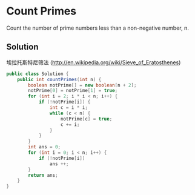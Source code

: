 # Count Primes

Count the number of prime numbers less than a non-negative number, n.

## Solution

埃拉托斯特尼筛法 (http://en.wikipedia.org/wiki/Sieve_of_Eratosthenes)

```java
public class Solution {
    public int countPrimes(int n) {
        boolean notPrime[] = new boolean[n + 2];
        notPrime[0] = notPrime[1] = true;
        for (int i = 2; i * i < n; i++) {
            if (!notPrime[i]) {
                int c = i * i;
                while (c < n) {
                    notPrime[c] = true;
                    c += i;
                }
            }
        }
        int ans = 0;
        for (int i = 0; i < n; i++) {
            if (!notPrime[i])
                ans ++;
        }
        return ans;
    }
}
```